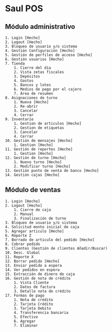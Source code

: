 # Saul POS

## Módulo administrativo

    1. Login [Hecho]
    2. Logout [Hecho]
    3. Bloqueo de usuario y/o sistema
    4. Gestión Configuración [Hecho]
    5. Gestión de perfiles de acceso [Hecho]
    6. Gestión usuarios [Hecho]
    7. Tienda
        1. Cierre del día
        2. Vista zetas fiscales
        3. Depósitos
        4. Gastos
        5. Bancos y lotes
        6. Medios de pago por el cajero
        7. Área de resumen
    8. Asignaciones de turno
        1. Nueva [Hecho]
        2. Re-abrir
        3. Cancelar
        4. Cerrar
    9. Inventario
        1. Gestion de articulos [Hecho]
        2. Gestion de etiquetas
        3. Cancelar
        4. Cerrar
    10. Gestión de mensajes [Hecho]
        1. Gestion [Hecho]
    11. Gestión de reportes [Hecho]
        1. Gestion [Hecho]
    12. Gestión de turno [Hecho]
        1. Nuevo turno [Hecho]
        2. Modificar turno [Hecho]
    13. Gestión punto de venta de banco [Hecho]
    14. Gestión cajas [Hecho]


## Módulo de ventas

    1. Login [Hecho]
    2. Logout [Hecho]
        1. Cierre de caja
        2. Manual
        3. Finalización de turno
    3. Bloqueo de usuario y/o sistema
    4. Solicitud monto inicial de caja
    5. Agregar articulo [Hecho]
    6. Reporte Z
    7. Borrado de articulo del pedido [Hecho]
    8. Cobrar pedido
    9. Clientes (Gestión de clientes Añadir/Buscar)
    10. Desc. Global 
    11. Reporte X
    12. Borrar pedido [Hecho]
    13. Enviar pedido a espera
    14. Ver pedidos en espera
    15. Extracción de dinero de caja
    16. Gestión de nota de crédito
        1. Vista Cliente
        2. Datos de factura
        3. Detalle nota de crédito
    17. Formas de pago
        1. Nota de crédito
        2. Tarjeta Crédito
        3. Tarjeta Debito
        4. Transferencia bancaria
        5. Efectivo
        6. Agregar
        7. Eliminar

